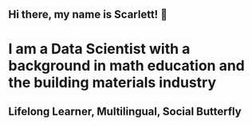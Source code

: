 ## Hi there, my name is Scarlett! 👋

# I am a Data Scientist with a background in math education and the building materials industry

## Lifelong Learner, Multilingual, Social Butterfly 

<!--
**scarlettvalentin/scarlettvalentin** is a ✨ _special_ ✨ repository because its `README.md` (this file) appears on your GitHub profile.

Here are some ideas to get you started:

- 🔭 I’m currently working on ...
- 🌱 I’m currently learning ...
- 👯 I’m looking to collaborate on ...
- 🤔 I’m looking for help with ...
- 💬 Ask me about ...
- 📫 How to reach me: ...
- 😄 Pronouns: ...
- ⚡ Fun fact: ...
-->
